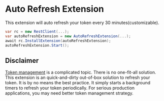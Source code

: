 # Auto Refresh Extension

This extension will auto refresh your token every 30 minutes(customizable).

```cs
var rc = new RestClient(...);
var autoRefreshExtension = new AutoRefreshExtension(...);
await rc.InstallExtension(autoRefreshExtension);
autoRefreshExtension.Start();
```

## Disclaimer

[Token management](https://medium.com/ringcentral-developers/ringcentral-token-management-477578f00954) is a complicated
topic. There is no one-fit-all solution. This extension is an quick-and-dirty out-of-box solution to refresh your token.
It is by no means the best practice. It simply starts a background timers to refresh your token periodically. For
serious production applications, you may need better token management strategy.
